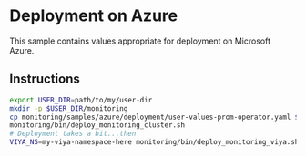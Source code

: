 # Deployment on Azure

This sample contains values appropriate for deployment on Microsoft Azure.

## Instructions

```bash
export USER_DIR=path/to/my/user-dir
mkdir -p $USER_DIR/monitoring
cp monitoring/samples/azure/deployment/user-values-prom-operator.yaml $USER_DIR/monitoring/
monitoring/bin/deploy_monitoring_cluster.sh
# Deployment takes a bit...then
VIYA_NS=my-viya-namespace-here monitoring/bin/deploy_monitoring_viya.sh
```
